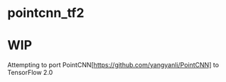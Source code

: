# pointcnn_tf2

# WIP
Attempting to port PointCNN[https://github.com/yangyanli/PointCNN] to TensorFlow 2.0
